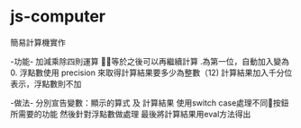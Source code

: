 # js-computer

簡易計算機實作

-功能-
加減乘除四則運算
等於之後可以再繼續計算
.為第一位，自動加入變為0.
浮點數使用 precision 來取得計算結果要多少為整數（12)
計算結果加入千分位表示，浮點數則不加
 

-做法-
分別宣告變數：顯示的算式 及 計算結果
使用switch case處理不同按鈕所需要的功能
然後針對浮點數做處理
最後將計算結果用eval方法得出